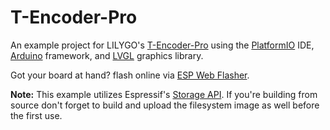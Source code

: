 # T-Encoder-Pro
An example project for LILYGO's [T-Encoder-Pro](https://www.lilygo.cc/products/t-encoder-plus) using the [PlatformIO](https://platformio.org) IDE, [Arduino](https://www.arduino.cc/) framework, and [LVGL](https://lvgl.io/) graphics library.

Got your board at hand? flash online via [ESP Web Flasher](https://kamranaghlami.github.io/ESPWebFlasher/?repo=KamranAghlami/T-Encoder-Pro).

**Note:** This example utilizes Espressif's [Storage API](https://docs.espressif.com/projects/esp-idf/en/latest/esp32s3/api-reference/storage/index.html). If you're building from source don't forget to build and upload the filesystem image as well before the first use.
